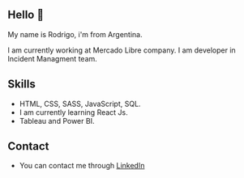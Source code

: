 ## Hello 👋

My name is Rodrigo, i'm from Argentina.

I am currently working at Mercado Libre company. I am developer in Incident Managment team.

## Skills

* HTML, CSS, SASS, JavaScript, SQL.
* I am currently learning React Js.
* Tableau and Power BI.

## Contact

* You can contact me through [LinkedIn](https://www.linkedin.com/in/rodrigo-abieri-0b603b1a7)
